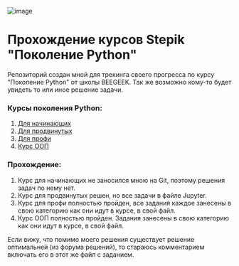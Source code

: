 ![image](https://i.imgur.com/vcCxygG.png)
# Прохождение курсов Stepik "Поколение Python"
Репозиторий создан мной для трекинга своего прогресса по курсу "Поколение Python" от школы BEEGEEK.
Так же возможно кому-то будет увидеть то или иное решение задачи.

### Курсы поколения Python:
1) [Для начинающих](https://stepik.org/course/58852/)
2) [Для продвинутых](https://stepik.org/course/68343/)
3) [Для профи](https://stepik.org/course/82541/)
4) [Курс ООП](https://stepik.org/course/98974/)


### Прохождение:
1) Курс для начинающих не заносился мною на Git, поэтому решения задач по нему нет.
2) Курс для продвинутых решен, но все задачи в файле Jupyter.
3) Курс для профи полностью пройден, все задания каждое занесены в свою категорию как они идут в курсе, в свой файл.
4) Курс ООП полностью пройден. Задания занесены в свою категорию как они идут в курсе, в свой файл.

Если вижу, что помимо моего решения существует решение оптимальней (из форума решений), то стараюсь комментарием включать его в этот же файл с заданием.
